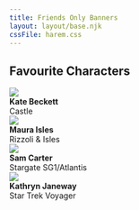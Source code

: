 ```yaml
---
title: Friends Only Banners
layout: layout/base.njk
cssFile: harem.css
---
```


<h2>Favourite Characters</h2>


<div class="textbox">
<div class="fcgallery">

<div class="character">
    <img src="/images/harem/kbeckett.png">
        <div class="charactertxt"><strong>Kate Beckett</strong><br>Castle</div>

</div>
<div class="character">
    <img src="/images/harem/misles.png">
    <div class="charactertxt"><strong>Maura Isles</strong><br>Rizzoli & Isles</div>
</div>
<div class="character">
    <img src="/images/harem/scarter.png">
    <div class="charactertxt"><strong>Sam Carter</strong><br>Stargate SG1/Atlantis</div>
</div>
<div class="character">
    <img src="/images/harem/kjaneway.png">
    <div class="charactertxt"><strong>Kathryn Janeway</strong><br>Star Trek Voyager</div>
</div>
</div>
